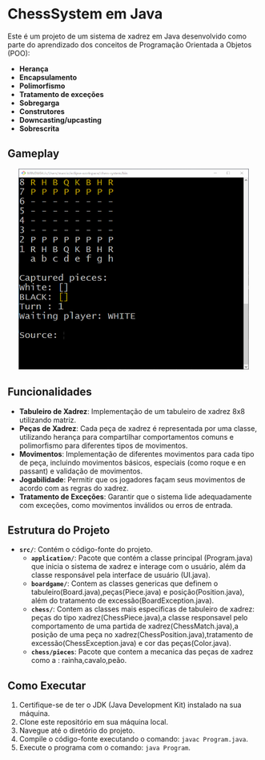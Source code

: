 # ChessSystem em Java

Este é um projeto de um sistema de xadrez em Java desenvolvido como parte do aprendizado dos conceitos de Programação Orientada a Objetos (POO):
- **Herança**
- **Encapsulamento**
- **Polimorfismo**
- **Tratamento de exceções**
- **Sobregarga**
- **Construtores**
- **Downcasting/upcasting**
- **Sobrescrita**

## Gameplay

<p align="center">
<img width="460" height="400" src="src/images/gameplay.gif">
</p>

## Funcionalidades

- **Tabuleiro de Xadrez**: Implementação de um tabuleiro de xadrez 8x8 utilizando matriz.
- **Peças de Xadrez**: Cada peça de xadrez é representada por uma classe, utilizando herança para compartilhar comportamentos comuns e polimorfismo para diferentes tipos de movimentos.
- **Movimentos**: Implementação de diferentes movimentos para cada tipo de peça, incluindo movimentos básicos, especiais (como roque e en passant) e validação de movimentos.
- **Jogabilidade**: Permitir que os jogadores façam seus movimentos de acordo com as regras do xadrez.
- **Tratamento de Exceções**: Garantir que o sistema lide adequadamente com exceções, como movimentos inválidos ou erros de entrada.

## Estrutura do Projeto

- **`src/`**: Contém o código-fonte do projeto.
  - **`application/`**: Pacote que contém a classe principal (Program.java) que inicia o sistema de xadrez e interage com o usuário, além da classe responsável pela interface de usuário (UI.java).
  - **`boardgame/`**: Contem as classes genericas que definem o tabuleiro(Board.java),peças(Piece.java) e posição(Position.java), além do tratamento de excessão(BoardException.java).
  - **`chess/`**: Contem as classes mais especificas de tabuleiro de xadrez: peças do tipo xadrez(ChessPiece.java),a classe responsavel pelo comportamento de uma partida de xadrez(ChessMatch.java),a posição de uma peça no xadrez(ChessPosition.java),tratamento de excessão(ChessException.java) e cor das peças(Color.java). 
  - **`chess/pieces`**: Pacote que contem a mecanica das peças de xadrez como a : rainha,cavalo,peão.

## Como Executar

1. Certifique-se de ter o JDK (Java Development Kit) instalado na sua máquina.
2. Clone este repositório em sua máquina local.
3. Navegue até o diretório do projeto.
4. Compile o código-fonte executando o comando: `javac Program.java`.
5. Execute o programa com o comando: `java Program`.
